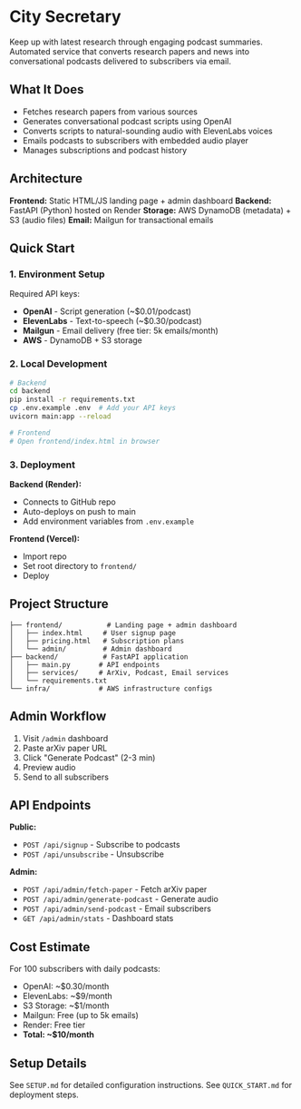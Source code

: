 # City Secretary

Keep up with latest research through engaging podcast summaries. Automated service that converts research papers and news into conversational podcasts delivered to subscribers via email.

## What It Does

- Fetches research papers from various sources
- Generates conversational podcast scripts using OpenAI
- Converts scripts to natural-sounding audio with ElevenLabs voices
- Emails podcasts to subscribers with embedded audio player
- Manages subscriptions and podcast history

## Architecture

**Frontend:** Static HTML/JS landing page + admin dashboard
**Backend:** FastAPI (Python) hosted on Render
**Storage:** AWS DynamoDB (metadata) + S3 (audio files)
**Email:** Mailgun for transactional emails

## Quick Start

### 1. Environment Setup

Required API keys:
- **OpenAI** - Script generation (~$0.01/podcast)
- **ElevenLabs** - Text-to-speech (~$0.30/podcast)
- **Mailgun** - Email delivery (free tier: 5k emails/month)
- **AWS** - DynamoDB + S3 storage

### 2. Local Development

```bash
# Backend
cd backend
pip install -r requirements.txt
cp .env.example .env  # Add your API keys
uvicorn main:app --reload

# Frontend
# Open frontend/index.html in browser
```

### 3. Deployment

**Backend (Render):**
- Connects to GitHub repo
- Auto-deploys on push to main
- Add environment variables from `.env.example`

**Frontend (Vercel):**
- Import repo
- Set root directory to `frontend/`
- Deploy

## Project Structure

```
├── frontend/           # Landing page + admin dashboard
│   ├── index.html     # User signup page
│   ├── pricing.html   # Subscription plans
│   └── admin/         # Admin dashboard
├── backend/           # FastAPI application
│   ├── main.py       # API endpoints
│   ├── services/     # ArXiv, Podcast, Email services
│   └── requirements.txt
└── infra/            # AWS infrastructure configs
```

## Admin Workflow

1. Visit `/admin` dashboard
2. Paste arXiv paper URL
3. Click "Generate Podcast" (2-3 min)
4. Preview audio
5. Send to all subscribers

## API Endpoints

**Public:**
- `POST /api/signup` - Subscribe to podcasts
- `POST /api/unsubscribe` - Unsubscribe

**Admin:**
- `POST /api/admin/fetch-paper` - Fetch arXiv paper
- `POST /api/admin/generate-podcast` - Generate audio
- `POST /api/admin/send-podcast` - Email subscribers
- `GET /api/admin/stats` - Dashboard stats

## Cost Estimate

For 100 subscribers with daily podcasts:
- OpenAI: ~$0.30/month
- ElevenLabs: ~$9/month
- S3 Storage: ~$1/month
- Mailgun: Free (up to 5k emails)
- Render: Free tier
- **Total: ~$10/month**

## Setup Details

See `SETUP.md` for detailed configuration instructions.
See `QUICK_START.md` for deployment steps.
